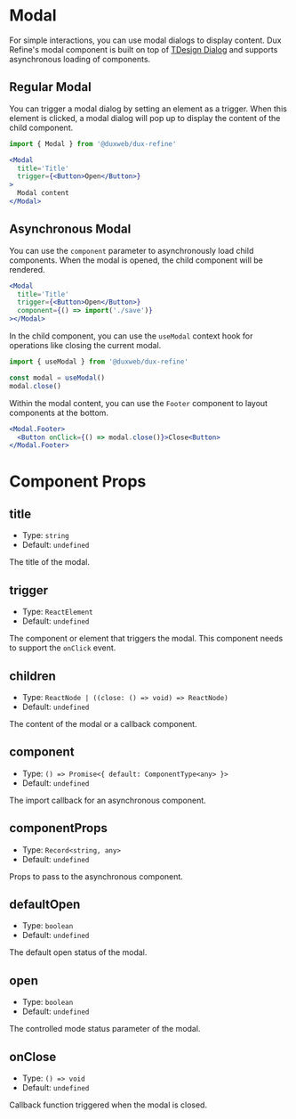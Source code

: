 # Modal

For simple interactions, you can use modal dialogs to display content. Dux Refine's modal component is built on top of [TDesign Dialog](https://tdesign.tencent.com/react/components/dialog) and supports asynchronous loading of components.

## Regular Modal

You can trigger a modal dialog by setting an element as a trigger. When this element is clicked, a modal dialog will pop up to display the content of the child component.

```jsx
import { Modal } from '@duxweb/dux-refine'

<Modal
  title='Title'
  trigger={<Button>Open</Button>}
>
  Modal content
</Modal>
```

## Asynchronous Modal

You can use the `component` parameter to asynchronously load child components. When the modal is opened, the child component will be rendered.

```jsx
<Modal
  title='Title'
  trigger={<Button>Open</Button>}
  component={() => import('./save')}
></Modal>
```

In the child component, you can use the `useModal` context hook for operations like closing the current modal.

```jsx
import { useModal } from '@duxweb/dux-refine'

const modal = useModal()
modal.close()
```

Within the modal content, you can use the `Footer` component to layout components at the bottom.

```jsx
<Modal.Footer>
  <Button onClick={() => modal.close()}>Close<Button>
</Modal.Footer>
```

# Component Props

## title

- Type: `string`
- Default: `undefined`

The title of the modal.

## trigger

- Type: `ReactElement`
- Default: `undefined`

The component or element that triggers the modal. This component needs to support the `onClick` event.

## children

- Type: `ReactNode | ((close: () => void) => ReactNode)`
- Default: `undefined`

The content of the modal or a callback component.

## component

- Type: `() => Promise<{ default: ComponentType<any> }>`
- Default: `undefined`

The import callback for an asynchronous component.

## componentProps

- Type: `Record<string, any>`
- Default: `undefined`

Props to pass to the asynchronous component.

## defaultOpen

- Type: `boolean`
- Default: `undefined`

The default open status of the modal.

## open

- Type: `boolean`
- Default: `undefined`

The controlled mode status parameter of the modal.

## onClose

- Type: `() => void`
- Default: `undefined`

Callback function triggered when the modal is closed.